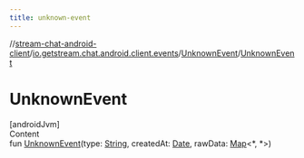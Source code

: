 ```yaml
---
title: unknown-event
---
```

//[stream-chat-android-client](../../../index.md)/[io.getstream.chat.android.client.events](../index.md)/[UnknownEvent](index.md)/[UnknownEvent](UnknownEvent.md)



# UnknownEvent  
[androidJvm]  
Content  
fun [UnknownEvent](UnknownEvent.md)(type: [String](https://kotlinlang.org/api/latest/jvm/stdlib/kotlin/-string/index.html), createdAt: [Date](https://developer.android.com/reference/kotlin/java/util/Date.html), rawData: [Map](https://kotlinlang.org/api/latest/jvm/stdlib/kotlin.collections/-map/index.html)&lt;*, *&gt;)  



